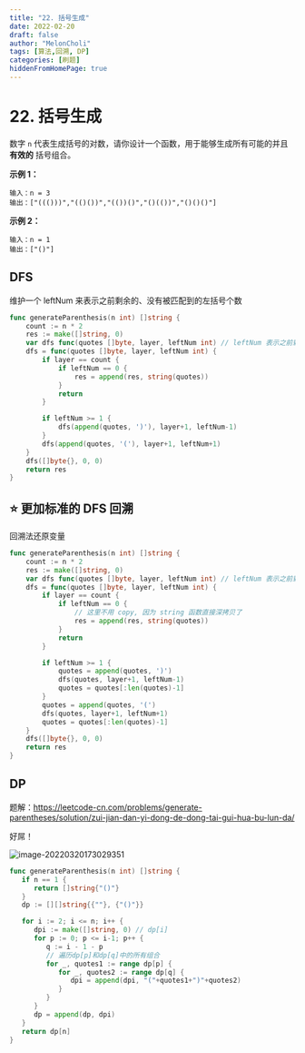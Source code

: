 ```yaml
---
title: "22. 括号生成"
date: 2022-02-20
draft: false
author: "MelonCholi"
tags: [算法,回溯, DP]
categories: [刷题]
hiddenFromHomePage: true
---
```


# 22. 括号生成

数字 `n` 代表生成括号的对数，请你设计一个函数，用于能够生成所有可能的并且 **有效的** 括号组合。

**示例 1：**

```
输入：n = 3
输出：["((()))","(()())","(())()","()(())","()()()"]
```

**示例 2：**

```
输入：n = 1
输出：["()"]
```

## DFS

维护一个 leftNum 来表示之前剩余的、没有被匹配到的左括号个数

```go
func generateParenthesis(n int) []string {
	count := n * 2
	res := make([]string, 0)
	var dfs func(quotes []byte, layer, leftNum int) // leftNum 表示之前剩余多少个没有被匹配到的左括号
	dfs = func(quotes []byte, layer, leftNum int) {
		if layer == count {
			if leftNum == 0 {
				res = append(res, string(quotes))
			}
			return
		}

		if leftNum >= 1 {
			dfs(append(quotes, ')'), layer+1, leftNum-1)
		}
		dfs(append(quotes, '('), layer+1, leftNum+1)
	}
	dfs([]byte{}, 0, 0)
	return res
}
```

## :star: 更加标准的 DFS 回溯

回溯法还原变量

```go
func generateParenthesis(n int) []string {
	count := n * 2
	res := make([]string, 0)
	var dfs func(quotes []byte, layer, leftNum int) // leftNum 表示之前剩余多少个没有被匹配到的左括号
	dfs = func(quotes []byte, layer, leftNum int) {
		if layer == count {
			if leftNum == 0 {
                // 这里不用 copy, 因为 string 函数直接深拷贝了
				res = append(res, string(quotes))
			}
			return
		}

		if leftNum >= 1 {
			quotes = append(quotes, ')')
			dfs(quotes, layer+1, leftNum-1)
			quotes = quotes[:len(quotes)-1]
		}
		quotes = append(quotes, '(')
		dfs(quotes, layer+1, leftNum+1)
		quotes = quotes[:len(quotes)-1]
	}
	dfs([]byte{}, 0, 0)
	return res
}
```

## DP

题解：https://leetcode-cn.com/problems/generate-parentheses/solution/zui-jian-dan-yi-dong-de-dong-tai-gui-hua-bu-lun-da/

好屌！

![image-20220320173029351](https://markdown-1303167219.cos.ap-shanghai.myqcloud.com/image-20220320173029351.png)

```go
func generateParenthesis(n int) []string {
   if n == 1 {
      return []string{"()"}
   }
   dp := [][]string{{""}, {"()"}}

   for i := 2; i <= n; i++ {
      dpi := make([]string, 0) // dp[i]
      for p := 0; p <= i-1; p++ {
         q := i - 1 - p
         // 遍历dp[p]和dp[q]中的所有组合
         for _, quotes1 := range dp[p] {
            for _, quotes2 := range dp[q] {
               dpi = append(dpi, "("+quotes1+")"+quotes2)
            }
         }
      }
      dp = append(dp, dpi)
   }
   return dp[n]
}
```
